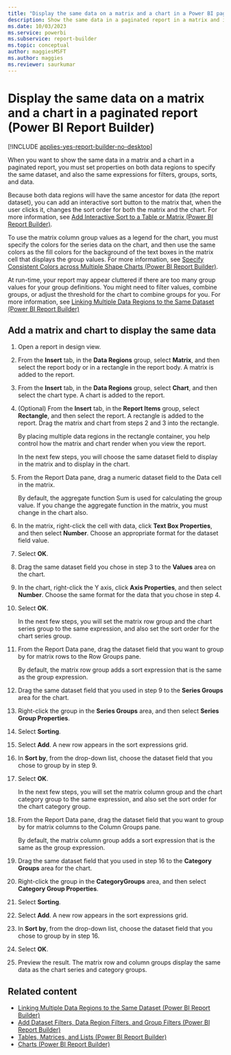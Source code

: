 ```yaml
---
title: "Display the same data on a matrix and a chart in a Power BI paginated report | Microsoft Docs"
description: Show the same data in a paginated report in a matrix and in a chart in Power BI Report Builder. Set properties on these data regions to include the specifics.
ms.date: 10/03/2023
ms.service: powerbi
ms.subservice: report-builder
ms.topic: conceptual
author: maggiesMSFT
ms.author: maggies
ms.reviewer: saurkumar
---
```

# Display the same data on a matrix and a chart in a paginated report (Power BI Report Builder)

[!INCLUDE [applies-yes-report-builder-no-desktop](../../includes/applies-yes-report-builder-no-desktop.md)]

  When you want to show the same data in a matrix and a chart in a paginated report, you must set properties on both data regions to specify the same dataset, and also the same expressions for filters, groups, sorts, and data.  
  
 Because both data regions will have the same ancestor for data (the report dataset), you can add an interactive sort button to the matrix that, when the user clicks it, changes the sort order for both the matrix and the chart. For more information, see [Add Interactive Sort to a Table or Matrix &#40;Power BI Report Builder&#41;](add-interactive-sort-table-matrix-report-builder.md).  
  
 To use the matrix column group values as a legend for the chart, you must specify the colors for the series data on the chart, and then use the same colors as the fill colors for the background of the text boxes in the matrix cell that displays the group values. For more information, see [Specify Consistent Colors across Multiple Shape Charts &#40;Power BI Report Builder&#41;](../../paginated-reports/report-design/visualizations/specify-consistent-colors-across-multiple-shape-charts-report-builder.md).  
  
 At run-time, your report may appear cluttered if there are too many group values for your group definitions. You might need to filter values, combine groups, or adjust the threshold for the chart to combine groups for you. For more information, see [Linking Multiple Data Regions to the Same Dataset &#40;Power BI Report Builder&#41;](../../paginated-reports/report-design/linking-multiple-data-regions-to-same-dataset-report-builder.md)  
  
  
## Add a matrix and chart to display the same data  
  
1.  Open a report in design view.  
  
1.  From the **Insert** tab, in the **Data Regions** group, select **Matrix**, and then select the report body or in a rectangle in the report body. A matrix is added to the report.  
  
1.  From the **Insert** tab, in the **Data Regions** group, select **Chart**, and then select the chart type. A chart is added to the report.  
  
1.  (Optional) From the **Insert** tab, in the **Report Items** group, select **Rectangle**, and then select the report. A rectangle is added to the report. Drag the matrix and chart from steps 2 and 3 into the rectangle.  
  
     By placing multiple data regions in the rectangle container, you help control how the matrix and chart render when you view the report.  
  
     In the next few steps, you will choose the same dataset field to display in the matrix and to display in the chart.  
  
1.  From the Report Data pane, drag a numeric dataset field to the Data cell in the matrix.  
  
     By default, the aggregate function Sum is used for calculating the group value. If you change the aggregate function in the matrix, you must change in the chart also.  
  
1.  In the matrix, right-click the cell with data, click **Text Box Properties**, and then select **Number**. Choose an appropriate format for the dataset field value.  
  
1.  Select **OK**.
  
1.  Drag the same dataset field you chose in step 3 to the **Values** area on the chart.  
  
1. In the chart, right-click the Y axis, click **Axis Properties**, and then select **Number**. Choose the same format for the data that you chose in step 4.  
  
1. Select **OK**.
  
     In the next few steps, you will set the matrix row group and the chart series group to the same expression, and also set the sort order for the chart series group.  
  
1. From the Report Data pane, drag the dataset field that you want to group by for matrix rows to the Row Groups pane.  
  
     By default, the matrix row group adds a sort expression that is the same as the group expression.  
  
1. Drag the same dataset field that you used in step 9 to the **Series Groups** area for the chart.  
  
1. Right-click the group in the **Series Groups** area, and then select **Series Group Properties**.  
  
1. Select **Sorting**.  
  
1. Select **Add**. A new row appears in the sort expressions grid.  
  
1. In **Sort by**, from the drop-down list, choose the dataset field that you chose to group by in step 9.  
  
1. Select **OK**.
  
     In the next few steps, you will set the matrix column group and the chart category group to the same expression, and also set the sort order for the chart category group.  
  
1. From the Report Data pane, drag the dataset field that you want to group by for matrix columns to the Column Groups pane.  
  
     By default, the matrix column group adds a sort expression that is the same as the group expression.  
  
1. Drag the same dataset field that you used in step 16 to the **Category Groups** area for the chart.  
  
1. Right-click the group in the **CategoryGroups** area, and then select **Category Group Properties**.  
  
1. Select **Sorting**.  
  
1. Select **Add**. A new row appears in the sort expressions grid.  
  
1. In **Sort by**, from the drop-down list, choose the dataset field that you chose to group by in step 16.  
  
1. Select **OK**.
  
1. Preview the result. The matrix row and column groups display the same data as the chart series and category groups.  
  
## Related content

- [Linking Multiple Data Regions to the Same Dataset &#40;Power BI Report Builder&#41;](../../paginated-reports/report-design/linking-multiple-data-regions-to-same-dataset-report-builder.md)   
- [Add Dataset Filters, Data Region Filters, and Group Filters &#40;Power BI Report Builder&#41;](../../paginated-reports/report-design/add-dataset-filters-data-region-filters-and-group-filters.md)   
- [Tables, Matrices, and Lists &#40;Power BI Report Builder&#41;](../../paginated-reports/report-builder-tables-matrices-lists.md)   
- [Charts &#40;Power BI Report Builder&#41;](../../paginated-reports/report-design/visualizations/charts-report-builder.md)  
  
  
